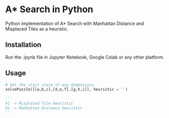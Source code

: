 # A* Search in Python

Python implementation of A* Search with Manhattan Distance and Misplaced Tiles as a heuristic.

## Installation

Run the .ipynb file in Jupyter Notebook, Google Colab or any other platform.

## Usage

```python
# Set the start state of any dimensions.
solvePuzzle([[a,b,c],[d,e,f],[g,h,i]], heuristic = '')

'''
h1 -> Misplaced Tile heuristic
h2 -> Manhattan Distance heuristic
'''
```
